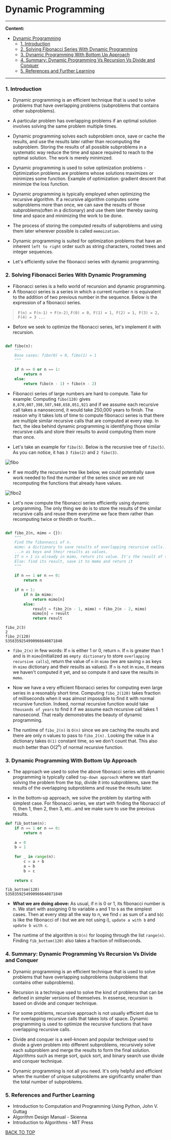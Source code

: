 # Dynamic Programming
<a name='0'></a>
**********
**Content:**
- [Dynamic Programming](#dynamic-programming)
    - [1. Introduction](#1-introduction)
    - [2. Solving Fibonacci Series With Dynamic Programming](#2-solving-fibonacci-series-with-dynamic-programming)
    - [3. Dynamic Programming With Bottom Up Approach](#3-dynamic-programming-with-bottom-up-approach)
    - [4. Summary: Dynamic Programming Vs Recursion Vs Divide and Conquer](#4-summary-dynamic-programming-vs-recursion-vs-divide-and-conquer)
    - [5. References and Further Learning](#5-references-and-further-learning)
************

<a name='1'></a>
### 1. Introduction

* Dynamic programming is an efficient technique that is used to solve problems that have overlapping problems (subproblems that contains other subproblems).

* A particular problem has overlapping problems if an optimal solution involves solving the same problem multiple times.

* Dynamic programming solves each subproblem once, save or cache the results, and use the results later rather than recomputing the subproblem. Storing the results of all possible subproblems in a systematic way reduce the time and space required to reach to the optimal solution. The work is merely minimized.

* Dynamic programming is used to solve optimization problems - Optimization problems are problems whose solutions maximizes or minimizes some function. Example of optimization: gradient descent that minimize the loss function.

* Dynamic programming is typically employed when optimizing the recursive algorithm. If a recursive algorithm computes some subproblems more than once, we can save the results of those subproblems(often in a dictionary) and use them later thereby saving time and space and minimizing the work to be done. 

* The process of storing the computed results of subproblems and using them later wherever possible is called `memoization`.

* Dynamic programming is suited for optimization problems that have an inherent `left to right` order such as string characters, rooted trees and integer sequences.

* Let's efficiently solve the fibonacci series with dynamic programming.

<a name='2'></a>
### 2. Solving Fibonacci Series With Dynamic Programming

* Fibonacci series is a hello world of recursion and dynamic programming. 
* A fibonacci series is a series in which a current number n is equivalent to the addition of two previous number in the sequence. Below is the expression of a fibonacci series.

>`F(n) = F(n-1) + F(n-2)`, 
`F(0) = 0, F(1) = 1, F(2) = 1, F(3) = 2, F(4) = 3 ...`

* Before we seek to optimize the fibonacci series, let's implement it with recursion.

```python

def fibo(n):
    """
    Base cases: fibo(0) = 0, fibo(1) = 1
    """

    if n == 0 or n == 1:
        return n
    else:
        return fibo(n - 1) + fibo(n - 2)

```

* Fibonacci series of large numbers are hard to compute. Take for example: Computing `fibo(120)`  gives `8,670,007,398,507,948,658,051,921` and if we assume each recursive call takes a nanosecond, it would take 250,000 years to finish. The reason why it takes lots of time to compute fibonacci series is that there are multiple similar recursive calls that are computed at every step. In fact, the idea behind dynamic programming is identifying those similar recursive calls and store their results to avoid computing them more than once.

* Let's take an example for `fibo(5)`. Below is the recursive tree of `fibo(5)`. As you can notice, it has `3 fibo(2)` and `2 fibo(3)`.

![fibo](../images/fibo.JPG)

* If we modify the recursive tree like below, we could potentially save work needed to find the number of the series since we are not recomputing the functions that already have values.

![fibo2](../images/fibo-2.JPG)


* Let's now compute the fibonacci series efficiently using dynamic programming. The only thing we do is to store the results of the similar recursive calls and reuse them everytime we face them rather than recomputing twice or thirdth or fourth...

```python

def fibo_2(n, mimo = {}):
    """
    Find the fibonnacci of n.
    mimo: a dictionary to save results of overlapping recursive calls....
    ...n as keys and their results as values.
    If n > 1 is already in mimo, return its value. It's the result of the series
    Else: find its result, save it to memo and return it
    """
    
    if n == 1 or n == 0:
        return n
    
    if n > 1:
        if n in mimo:
            return mimo[n]
        else:
            result = fibo_2(n - 1, mimo) + fibo_2(n - 2, mimo)
            mimo[n] = result
            return result
```

```
fibo_2(3)
2
fibo_2(120)
5358359254990966640871840
```
* `fibo_2(n)` in few words: If `n` is either 1 or 0, return `n`. If `n` is greater than 1 and is in `mimo`(initialized as `empty dictionary` to store `overlapping recursive calls`), return the value of `n` in `mimo` (we are saving `n` as keys in `mimo` dictionary and their results as values). If `n` is not in `mimo`, it means we haven't computed it yet, and so compute it and save the results in `memo`.

* Now we have a very efficient fibonacci series for computing even large series in a resonably short time. Computing `fibo_2(120)` takes fraction of milliseconds when it was almost impossible to find it with normal recursive function. Indeed, normal recursive function would take `thousands of years` to find it if we assume each recursive call takes 1 nanosecond. That really demonstrates the beauty of dynamic programming.
  
* The runtime of `fibo_2(n)` is `O(n)` since we are caching the results and there are only n values to pass to `fibo_2(n).` Looking the value in a dictionary takes `O(1)` constant time, so we don't count that. This also much better than O(2<sup>n</sup>) of normal recursive function.

<a name='3'></a>
### 3. Dynamic Programming With Bottom Up Approach

* The approach we used to solve the above fibonacci series with dynamic programming is typically called `top-down approach` where we start solving the problem from the top, divide it into subproblems, save the results of the overlapping subproblems and reuse the results later.
  
* In the bottom-up approach, we solve the problem by starting with simplest case. For fibonacci series, we start with finding the fibonacci of 0, then 1, then 2, then 3, etc...and we make sure to use the previous results.

```python
def fib_bottom(n):
    if n == 1 or n == 0:
        return n
    
    a = 0
    b = 1
    
    for _ in range(n):
        c = a + b
        a = b
        b = c
        
    return c
```
```
fib_bottom(120)
5358359254990966640871840
```

* **What we are doing above:** As usual, if n is 0 or 1, its fibonacci number is n. We start with assigning 0 to variable `a` and 1 to `b` as the simplest cases. Then at every step all the way to n, we find `c` as sum of `a` and `b`(c is like the fibonacci of i but we are not using i), `update a with b` and `update b with c`. 

* The runtime of the algorithm is `O(n)` for looping through the list `range(n)`. Finding `fib_bottom(120)` also takes a fraction of milliseconds.

<a name='4'></a>
### 4. Summary: Dynamic Programming Vs Recursion Vs Divide and Conquer

* Dynamic programming is an efficient technique that is used to solve problems that have overlapping subproblems (subproblems that contains other subproblems).

* Recursion is a technique used to solve the kind of problems that can be defined in simpler versions of themselves. In essense, recursion is based on divide and conquer technique.

* For some problems, recursive approach is not usually efficient due to the overlapping recursive calls that takes lots of space. Dynamic programming is used to optimize the recursive functions that have overlapping recursive calls.
  
* Divide and conquer is a well-known and popular technique used to divide a given problem into different subproblems, recursively solve each subproblem and merge the results to form the final solution. Algorithms such as merge sort, quick sort, and binary search use divide and conquer technique.

* Dynamic programming is not all you need. It's only helpful and efficient when the number of unique subproblems are significantly smaller than the total number of subproblems. 

<a name='5'></a>
### 5. References and Further Learning

* Introduction to Computation and Programming Using Python, John V. Guttag
* Algorithm Design Manual - Skienna
* Introduction to Algorithms - MIT Press


[BACK TO TOP](#0)